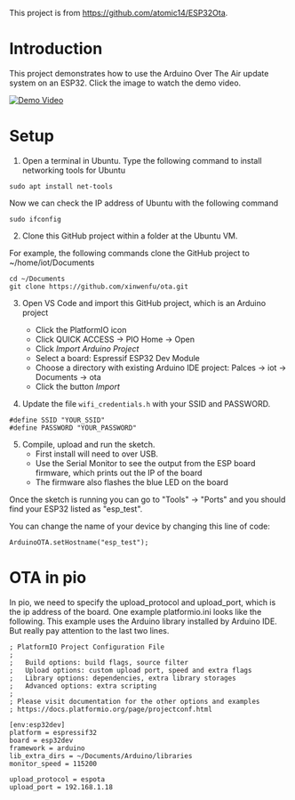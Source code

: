 This project is from https://github.com/atomic14/ESP32Ota.

# Introduction

This project demonstrates how to use the Arduino Over The Air update system on an ESP32.
Click the image to watch the demo video.

[![Demo Video](https://img.youtube.com/vi/_bMsrxiyuHs/0.jpg)](https://www.youtube.com/watch?v=_bMsrxiyuHs)

# Setup

1. Open a terminal in Ubuntu. Type the following command to install networking tools for Ubuntu
```
sudo apt install net-tools
```
Now we can check the IP address of Ubuntu with the following command
```
sudo ifconfig
```

2. Clone this GitHub project within a folder at the Ubuntu VM.

For example, the following commands clone the GitHub project to ~/home/iot/Documents

```
cd ~/Documents
git clone https://github.com/xinwenfu/ota.git
```

3. Open VS Code and import this GitHub project, which is an Arduino project
   - Click the PlatformIO icon
   - Click QUICK ACCESS -> PIO Home -> Open
   - Click *Import Arduino Project*
   - Select a board: Espressif ESP32 Dev Module
   - Choose a directory with existing Arduino IDE project: Palces -> iot -> Documents -> ota
   - Click the button *Import*

4. Update the file `wifi_credentials.h` with your SSID and PASSWORD.

```
#define SSID "YOUR_SSID"
#define PASSWORD "YOUR_PASSWORD"
```

5. Compile, upload and run the sketch.
   - First install will need to over USB.
   - Use the Serial Monitor to see the output from the ESP board firmware, which prints out the IP of the board
   - The firmware also flashes the blue LED on the board


Once the sketch is running you can go to "Tools" -> "Ports" and you should find your ESP32 listed as "esp_test".

You can change the name of your device by changing this line of code:

```
ArduinoOTA.setHostname("esp_test");
```

# OTA in pio
In pio, we need to specify the upload_protocol and upload_port, which is the ip address of the board. One example platformio.ini looks like the following. This example uses the Arduino library installed by Arduino IDE. But really pay attention to the last two lines.

```
; PlatformIO Project Configuration File
;
;   Build options: build flags, source filter
;   Upload options: custom upload port, speed and extra flags
;   Library options: dependencies, extra library storages
;   Advanced options: extra scripting
;
; Please visit documentation for the other options and examples
; https://docs.platformio.org/page/projectconf.html

[env:esp32dev]
platform = espressif32
board = esp32dev
framework = arduino
lib_extra_dirs = ~/Documents/Arduino/libraries
monitor_speed = 115200

upload_protocol = espota
upload_port = 192.168.1.18
```
